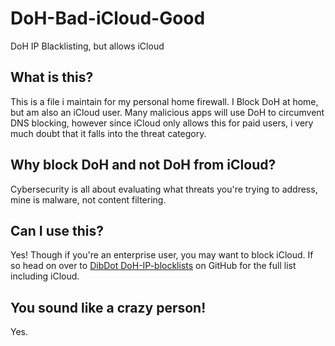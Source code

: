 # DoH-Bad-iCloud-Good
DoH IP Blacklisting, but allows iCloud

## What is this?
This is a file i maintain for my personal home firewall. I Block DoH at home, but am also an iCloud user.  Many malicious apps will use DoH to circumvent DNS blocking, however since iCloud only allows this for paid users, i very much doubt that it falls into the threat category.  

## Why block DoH and not DoH from iCloud?
Cybersecurity is all about evaluating what threats you're trying to address, mine is malware, not content filtering.

## Can I use this?
Yes!  Though if you're an enterprise user, you may want to block iCloud. If so head on over to [DibDot DoH-IP-blocklists](https://github.com/dibdot/DoH-IP-blocklists) on GitHub for the full list including iCloud.

## You sound like a crazy person!
Yes.